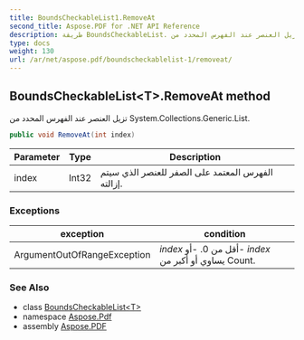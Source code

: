 ```yaml
---
title: BoundsCheckableList1.RemoveAt
second_title: Aspose.PDF for .NET API Reference
description: طريقة BoundsCheckableList. تزيل العنصر عند الفهرس المحدد من System.Collections.Generic.List
type: docs
weight: 130
url: /ar/net/aspose.pdf/boundscheckablelist-1/removeat/
---
```

## BoundsCheckableList&lt;T&gt;.RemoveAt method

تزيل العنصر عند الفهرس المحدد من System.Collections.Generic.List.

```csharp
public void RemoveAt(int index)
```

| Parameter | Type | Description |
| --- | --- | --- |
| index | Int32 | الفهرس المعتمد على الصفر للعنصر الذي سيتم إزالته. |

### Exceptions

| exception | condition |
| --- | --- |
| ArgumentOutOfRangeException | *index* أقل من 0. -أو- *index* يساوي أو أكبر من Count. |

### See Also

* class [BoundsCheckableList&lt;T&gt;](../)
* namespace [Aspose.Pdf](../../../aspose.pdf/)
* assembly [Aspose.PDF](../../../)